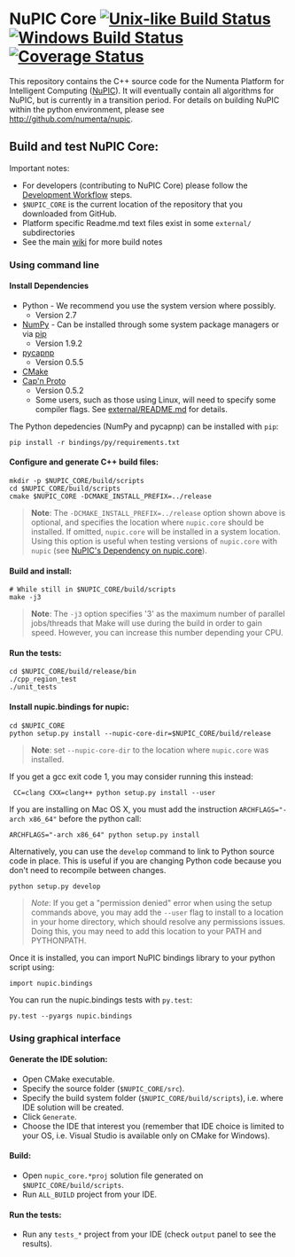 # NuPIC Core [![Unix-like Build Status](https://travis-ci.org/numenta/nupic.core.png?branch=master)](https://travis-ci.org/numenta/nupic.core) [![Windows Build Status](https://ci.appveyor.com/api/projects/status/q9bc043vrhgd88sw/branch/master?svg=true)](https://ci.appveyor.com/project/numenta-ci/nupic-core/branch/master) [![Coverage Status](https://coveralls.io/repos/numenta/nupic.core/badge.png?branch=master)](https://coveralls.io/r/numenta/nupic.core?branch=master)

This repository contains the C++ source code for the Numenta Platform for Intelligent Computing ([NuPIC](http://numenta.org/nupic.html)). It will eventually contain all algorithms for NuPIC, but is currently in a transition period. For details on building NuPIC within the python environment, please see http://github.com/numenta/nupic.

## Build and test NuPIC Core:

Important notes:

 * For developers (contributing to NuPIC Core) please follow the [Development Workflow](https://github.com/numenta/nupic.core/wiki/Development-Workflow) steps.
 * `$NUPIC_CORE` is the current location of the repository that you downloaded from GitHub.
 * Platform specific Readme.md text files exist in some `external/` subdirectories
 * See the main [wiki](https://github.com/numenta/nupic.core/wiki) for more build notes

### Using command line

#### Install Dependencies

- Python - We recommend you use the system version where possibly.
    - Version 2.7
- [NumPy](http://www.numpy.org/) - Can be installed through some system package managers or via [pip](https://pip.pypa.io/)
    - Version 1.9.2
- [pycapnp](http://jparyani.github.io/pycapnp/)
    - Version 0.5.5
- [CMake](http://www.cmake.org/)
- [Cap'n Proto](https://capnproto.org/)
    - Version 0.5.2
    - Some users, such as those using Linux, will need to specify some compiler flags. See [external/README.md](https://github.com/numenta/nupic.core/blob/master/external/README.md) for details.

The Python depedencies (NumPy and pycapnp) can be installed with `pip`:

    pip install -r bindings/py/requirements.txt

#### Configure and generate C++ build files:

    mkdir -p $NUPIC_CORE/build/scripts
    cd $NUPIC_CORE/build/scripts
    cmake $NUPIC_CORE -DCMAKE_INSTALL_PREFIX=../release

> **Note**: The `-DCMAKE_INSTALL_PREFIX=../release` option shown above is optional, and specifies the location where `nupic.core` should be installed. If omitted, `nupic.core` will be installed in a system location. Using this option is useful when testing versions of `nupic.core` with `nupic` (see [NuPIC's Dependency on nupic.core](https://github.com/numenta/nupic/wiki/NuPIC's-Dependency-on-nupic.core)).

#### Build and install:

    # While still in $NUPIC_CORE/build/scripts
    make -j3
    
> **Note**: The `-j3` option specifies '3' as the maximum number of parallel jobs/threads that Make will use during the build in order to gain speed. However, you can increase this number depending your CPU.

#### Run the tests:

    cd $NUPIC_CORE/build/release/bin
    ./cpp_region_test
    ./unit_tests

#### Install nupic.bindings for nupic:

    cd $NUPIC_CORE
    python setup.py install --nupic-core-dir=$NUPIC_CORE/build/release

> **Note**: set `--nupic-core-dir` to the location where `nupic.core` was installed.

If you get a gcc exit code 1, you may consider running this instead:

     CC=clang CXX=clang++ python setup.py install --user

If you are installing on Mac OS X, you must add the instruction `ARCHFLAGS="-arch x86_64"` before the python call:

    ARCHFLAGS="-arch x86_64" python setup.py install

Alternatively, you can use the `develop` command to link to Python source code in place. This is useful if you are changing Python code because you don't need to recompile between changes.

    python setup.py develop

> _Note_: If you get a "permission denied" error when using the setup commands above, you may add the `--user` flag to install to a location in your home directory, which should resolve any permissions issues. Doing this, you may need to add this location to your PATH and PYTHONPATH.

Once it is installed, you can import NuPIC bindings library to your python script using:

    import nupic.bindings

You can run the nupic.bindings tests with `py.test`:

    py.test --pyargs nupic.bindings

### Using graphical interface

#### Generate the IDE solution:

 * Open CMake executable.
 * Specify the source folder (`$NUPIC_CORE/src`).
 * Specify the build system folder (`$NUPIC_CORE/build/scripts`), i.e. where IDE solution will be created.
 * Click `Generate`.
 * Choose the IDE that interest you (remember that IDE choice is limited to your OS, i.e. Visual Studio is available only on CMake for Windows).

#### Build:

 * Open `nupic_core.*proj` solution file generated on `$NUPIC_CORE/build/scripts`.
 * Run `ALL_BUILD` project from your IDE.

#### Run the tests:

 * Run any `tests_*` project from your IDE (check `output` panel to see the results).

